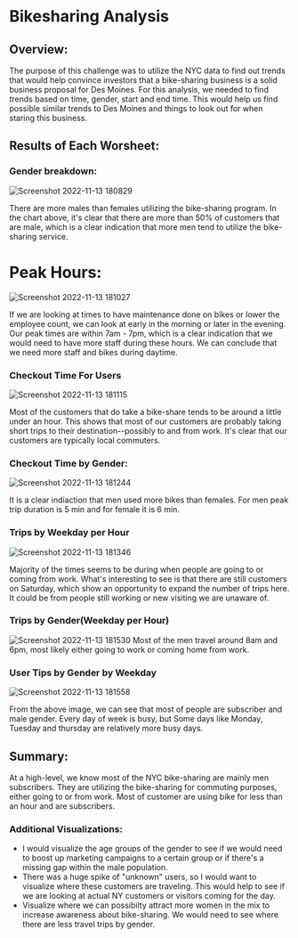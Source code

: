 # Bikesharing Analysis

## Overview:
The purpose of this challenge was to utilize the NYC data to find out trends that would help convince investors that a bike-sharing business is a solid business proposal for Des Moines. For this analysis, we needed to find trends based on time, gender, start and end time. This would help us find possible similar trends to Des Moines and things to look out for when staring this business.
## Results of Each Worsheet:
### Gender breakdown:
![Screenshot 2022-11-13 180829](https://user-images.githubusercontent.com/111101038/201561550-9a6481d5-0575-4b16-b6b7-9be0ac18d57e.png)

There are more males than females utilizing the bike-sharing program. In the chart above, it's clear that there are more than 50% of customers that are male, which is a clear indication that more men tend to utilize the bike-sharing service.
# Peak Hours:
![Screenshot 2022-11-13 181027](https://user-images.githubusercontent.com/111101038/201561632-e77f9366-1e70-4536-93af-735419f0a4f9.png)

If we are looking at times to have maintenance done on bikes or lower the employee count, we can look at early in the morning or later in the evening. Our peak times are within 7am - 7pm, which is a clear indication that we would need to have more staff during these hours. We can conclude that we need more staff and bikes during daytime.
### Checkout Time For Users
![Screenshot 2022-11-13 181115](https://user-images.githubusercontent.com/111101038/201561829-b88f50c9-464c-4cab-8180-228c60005ce8.png)

Most of the customers that do take a bike-share tends to be around a little under an hour. This shows that most of our customers are probably taking short trips to their destination--possibly to and from work. It's clear that our customers are typically local commuters.
### Checkout Time by Gender:
![Screenshot 2022-11-13 181244](https://user-images.githubusercontent.com/111101038/201563913-26a611d5-6910-4939-afb0-b54e5376530d.png)

It is a clear indiaction that men used more bikes than females. For men peak trip duration is 5 min and for female it is 6 min.



### Trips by Weekday per Hour
![Screenshot 2022-11-13 181346](https://user-images.githubusercontent.com/111101038/201566820-5ecac362-4939-4da5-87ec-e293715df1b2.png)

Majority of the times seems to be during when people are going to or coming from work. What's interesting to see is that there are still customers on Saturday, which show an opportunity to expand the number of trips here. It could be from people still working or new visiting we are unaware of.

### Trips by Gender(Weekday per Hour)
![Screenshot 2022-11-13 181530](https://user-images.githubusercontent.com/111101038/201561960-86650c46-bac6-46e8-bbba-a7445add37d0.png)
Most of the men travel around 8am and 6pm, most likely either going to work or coming home from work.

### User Tips by Gender by Weekday
![Screenshot 2022-11-13 181558](https://user-images.githubusercontent.com/111101038/201564872-00e3d221-550a-4f66-8729-680a589f9dcc.png)

From the above image, we can see that most of people are subscriber and male gender. Every day of week is busy, but Some days like Monday, Tuesday and thursday are relatively more busy days.

## Summary:

At a high-level, we know most of the NYC bike-sharing are mainly men subscribers. They are utilizing the bike-sharing for commuting purposes, either going to or from work. Most of customer are using bike for less than an hour and are subscribers.

### Additional Visualizations:

- I would visualize the age groups of the gender to see if we would need to boost up marketing campaigns to a certain group or if there's a missing gap within the male population.
- There was a huge spike of "unknown" users, so I would want to visualize where these customers are traveling. This would help to see if we are looking at actual NY customers or visitors coming for the day.
- Visualize where we can possibilty attract more women in the mix to increase awareness about bike-sharing. We would need to see where there are less travel trips by gender.
